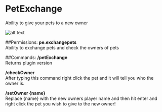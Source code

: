 # PetExchange
Ability to give your pets to a new owner

![alt text](http://i.imgur.com/KmkObZb.png "Logo Title Text 1")

##Permissions:
**pe.exchangepets**  
Ability to exchange pets and check the owners of pets
  
##Commands:
**/petExchange**  
Returns plugin version

**/checkOwner**  
After typing this command right click the pet and it will tell you who the owner is.

**/setOwner {name}**  
Replace {name} with the new owners player name and then hit enter and right click the pet you wish to give to the new owner!
